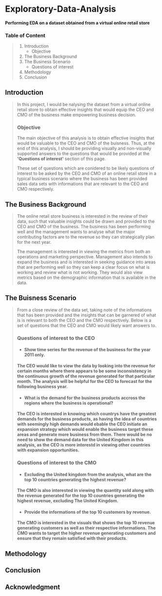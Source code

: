 # **Exploratory-Data-Analysis**
#### **Performing EDA on a dataset obtained from a virtual online retail store**

### Table of Content
> 1. Introduction 
>     - Objective
> 2. The Business Background
> 3. The Business Scenario
>     - Questions of interest
> 4. Methodology
> 5. Conclusion

## Introduction
> In this project, I would be nalysing the dataset from a virtual online retail store to obtain effective insights that would equip the CEO and CMO of the business make empowering business decision.
>
>### Objective
> The main objective of this analysis is to obtain effective insights that would be valuable to the CEO and CMO of the buisness. Thus, at the end of this analysis, I should be providing visually and non-visually supported answers to the questions that would be provided at the **'Questions of interest'** section of this page.
>
> These set of questions which are conidered to be likely questions of interest to  be asked by the CEO and CMO of an online retail store in a typical business scenario where the business has been provided sales data sets with informations that are relevant to the CEO and CMO respectively.

## The Business Background
> The online retail store business is interested in the review of their data, such that valuable insights could be drawn and provided to the CEO and CMO of the business. The business has been performing well and the management wants to analyse what the major contributing factors are to the revenue so they can strategically plan for the next year.
> 
> The management is interested in viewing the metrics from both an operations and marketing perspective. Management also intends to expand the business and is interested in seeking guidance into areas that are performing well so they can keep a clear focus on what is working and review what is not working. They would also view metrics based on the demographic information that is available in the data.

## The Buisness Scenario
> From a close review of the data set, taking note of the informations that has been provided and the insights that can be garnered of what is is relevant to both the CEO and the CMO respectively. Below is a set of questions that the CEO and CMO would likely want answers to.
> 
> ### <b>Questions of interest to the CEO
>* #### Show time series for the revenue of the business for the year 2011 only.
>The CEO would like to view the data by looking into the revenue for certain months where there appears to be some         inconsistency in the continuous growth of the revenue generated for that particular month. The analysis will be helpful for the CEO to forecast for the following business year.<b/>
>* #### What is the demand for the business products accross the regions where the business is operational?
>The CEO is interested in knowing which countrys have the greatest demands for the business products, as having the idea of countries with seemingly high demands would ebable the CEO initiate an expansion strategy which would enable the business target these areas and generate more business from them. There would be no need to show the demand data for the United Kingdom in this analysis, as the CEO is more interestd in viewing other countries with expansion opportunities.<b/>
> 
> ### Questions of interest to the CMO
>* #### Excluding the United kingdom from the analysis, what are the top 10 countries generating the highest revenue?
>The CMO is also interested in viewing the quantity sold along with the revenue generated for the top 10 countries generating the highest revenue, excluding The United Kingdom.
>* #### Provide the informations of the top 10 customers by revenue.
> The CMO is interested in the visuals that shows the top 10 revenue generating customers as well as their respective informations. The CMO wants to target the higher revenue generating customers and ensure that they remain satisfied with their products.

## Methodology

## Conclusion

## Acknowledgment



